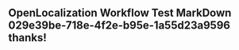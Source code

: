 <properties
ms.topic="hero-topic"
ms.test1="hero-topic"
ms.test2="test"/>

## OpenLocalization Workflow Test MarkDown 029e39be-718e-4f2e-b95e-1a55d23a9596 thanks!
